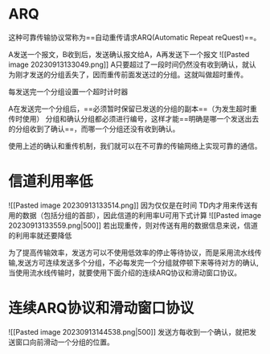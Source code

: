 # ARQ

这种可靠传输协议常称为==自动重传请求ARQ(Automatic Repeat reQuest)==。

A发送一个报文，B收到后，发送确认报文给A，A再发送下一个报文
![[Pasted image 20230913133049.png]]
A只要超过了一段时间仍然没有收到确认，就认为刚才发送的分组丢失了，因而重传前面发送过的分组。这就叫做超时重传。

每发送完一个分组设置一个超时计时器

A在发送完一个分组后，==必须暂时保留已发送的分组的副本==（为发生超时重传时使用）
分组和确认分组都必须进行编号，这样才能==明确是哪一个发送出去的分组收到了确认==，而哪一个分组还没有收到确认。

使用上述的确认和重传机制，我们就可以在不可靠的传输网络上实现可靠的通信。
# 信道利用率低

![[Pasted image 20230913133514.png]]
因为仅仅是在时间 TD内才用来传送有用的数据（包括分组的首部），因此信道的利用率U可用下式计算
![[Pasted image 20230913133559.png|500]]
若出现重传，则对传送有用的数据信息来说，信道的利用率就还要降低

为了提高传输效率，发送方可以不使用低效率的停止等待协议，而是采用流水线传输,发送方可连续发送多个分组，不必每发完一个分组就停顿下来等待对方的确认,当使用流水线传输时，就要使用下面介绍的连续ARQ协议和滑动窗口协议。

# 连续ARQ协议和滑动窗口协议
![[Pasted image 20230913144538.png|500]]
发送方每收到一个确认，就把发送窗口向前滑动一个分组的位置。

